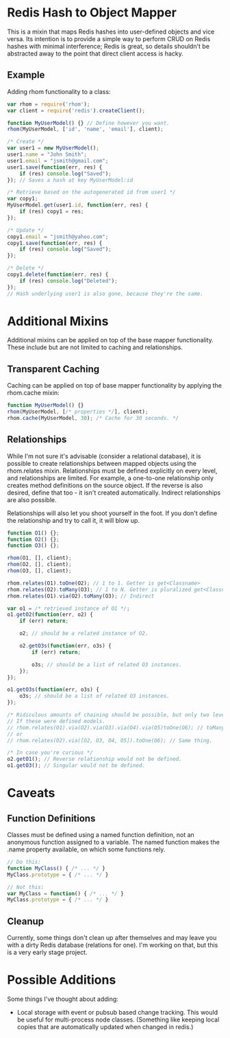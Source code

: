 Redis Hash to Object Mapper
============================

This is a mixin that maps Redis hashes into user-defined objects and vice versa. Its intention is to provide a simple way to perform CRUD on Redis hashes with minimal interference; Redis is great, so details shouldn't be abstracted away to the point that direct client access is hacky.

Example
--------

Adding rhom functionality to a class:

```javascript
var rhom = require('rhom');
var client = require('redis').createClient();

function MyUserModel() {} // Define however you want.
rhom(MyUserModel, ['id', 'name', 'email'], client);

/* Create */
var user1 = new MyUserModel();
user1.name = "John Smith";
user1.email = "jsmith@gmail.com";
user1.save(function(err, res) {
	if (res) console.log("Saved");
}); // Saves a hash at key MyUserModel:id

/* Retrieve based on the autogenerated id from user1 */
var copy1;
MyUserModel.get(user1.id, function(err, res) {
	if (res) copy1 = res;
});

/* Update */
copy1.email = "jsmith@yahoo.com";
copy1.save(function(err, res) {
	if (res) console.log("Saved");
});

/* Delete */
copy1.delete(function(err, res) {
	if (res) console.log("Deleted");
});
// Hash underlying user1 is also gone, because they're the same.
``` 

Additional Mixins
=================

Additional mixins can be applied on top of the base mapper functionality. These include but are not limited to caching and relationships.

Transparent Caching
-------------------

Caching can be applied on top of base mapper functionality by applying the rhom.cache mixin:

```javascript
function MyUserModel() {}
rhom(MyUserModel, [/* properties */], client);
rhom.cache(MyUserModel, 30); /* Cache for 30 seconds. */
```

Relationships
-------------

While I'm not sure it's advisable (consider a relational database), it is possible to create relationships between mapped objects using the rhom.relates mixin. Relationships must be defined explicitly on every level, and relationships are limited. For example, a one-to-one relationship only creates method definitions on the source object. If the reverse is also desired, define that too - it isn't created automatically. Indirect relationships are also possible.

Relationships will also let you shoot yourself in the foot. If you don't define the relationship and try to call it, it will blow up.

```javascript
function O1() {};
function O2() {};
function O3() {};

rhom(O1, [], client);
rhom(O2, [], client);
rhom(O3, [], client);

rhom.relates(O1).toOne(O2); // 1 to 1. Getter is get<Classname>
rhom.relates(O2).toMany(O3); // 1 to N. Getter is pluralized get<Classnames>.
rhom.relates(O1).via(O2).toMany(O3); // Indirect

var o1 = /* retrieved instance of O1 */;
o1.getO2(function(err, o2) {
	if (err) return;

	o2; // should be a related instance of O2.

	o2.getO3s(function(err, o3s) {
		if (err) return;

		o3s; // should be a list of related O3 instances. 
	});
});

o1.getO3s(function(err, o3s) {
	o3s; // should be a list of related O3 instances.
});

/* Ridiculous amounts of chaining should be possible, but only two levels is tested. */
// If these were defined models.
// rhom.relates(O1).via(O2).via(O3).via(O4).via(O5)toOne(O6); // toMany also works, but intermediary must be defined one-to-one.
// or
// rhom.relates(O2).via([O2, O3, O4, O5]).toOne(O6); // Same thing.

/* In case you're curious */
o2.getO1(); // Reverse relationship would not be defined.
o1.getO3(); // Singular would not be defined. 
```

Caveats
=======

Function Definitions
--------------------

Classes must be defined using a named function definition, not an anonymous function assigned to a variable. The named function makes the .name property available, on which some functions rely.

```javascript
// Do this:
function MyClass() { /* ... */ }
MyClass.prototype = { /* ... */ }

// Not this:
var MyClass = function() { /* ... */ }
MyClass.prototype = { /* ... */ }
```

Cleanup
-------

Currently, some things don't clean up after themselves and may leave you with a dirty Redis database (relations for one).  I'm working on that, but this is a very early stage project.

Possible Additions 
==================

Some things I've thought about adding:
 * Local storage with event or pubsub based change tracking. This would be useful for multi-process node classes. (Something like keeping local copies that are automatically updated when changed in redis.)